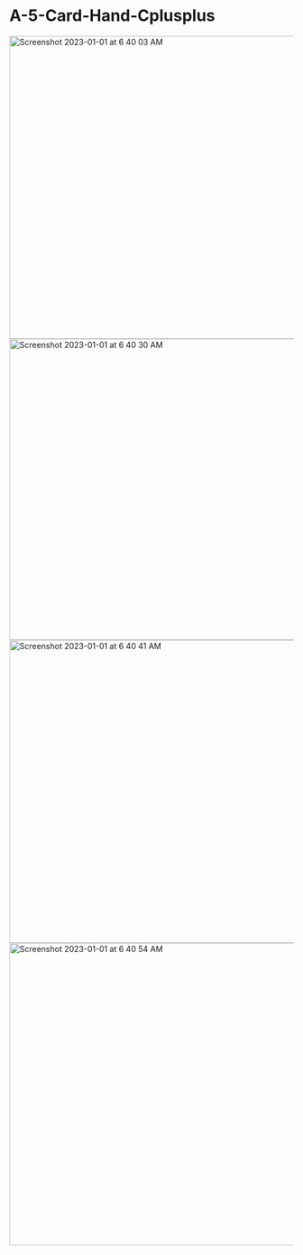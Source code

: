 # A-5-Card-Hand-Cplusplus

<img width="536" alt="Screenshot 2023-01-01 at 6 40 03 AM" src="https://user-images.githubusercontent.com/99832552/210157666-33a7dd5b-8602-4ee7-abfe-c78d4929ab17.png">

<img width="533" alt="Screenshot 2023-01-01 at 6 40 30 AM" src="https://user-images.githubusercontent.com/99832552/210157667-f042dd4f-1840-4107-a3d8-b5bc0454f4c9.png">

<img width="536" alt="Screenshot 2023-01-01 at 6 40 41 AM" src="https://user-images.githubusercontent.com/99832552/210157668-bdb32a25-cbe4-46fd-b933-69b8a700bef0.png">

<img width="535" alt="Screenshot 2023-01-01 at 6 40 54 AM" src="https://user-images.githubusercontent.com/99832552/210157669-48e57bc5-c18a-4856-b3b2-e855089f4452.png">
